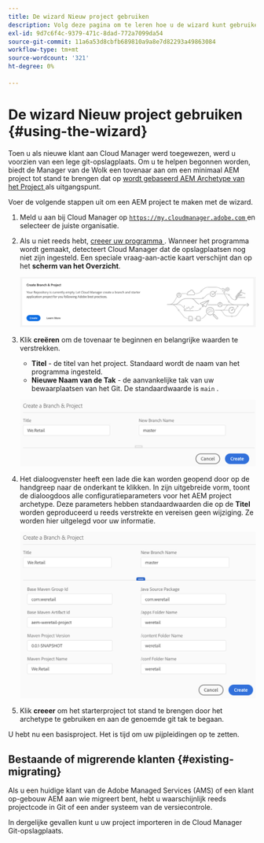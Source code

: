 ```yaml
---
title: De wizard Nieuw project gebruiken
description: Volg deze pagina om te leren hoe u de wizard kunt gebruiken om een AEM Application Project te maken
exl-id: 9d7c6f4c-9379-471c-8dad-772a7099da54
source-git-commit: 11a6a53d8cbfb689810a9a8e7d82293a49863084
workflow-type: tm+mt
source-wordcount: '321'
ht-degree: 0%

---
```



# De wizard Nieuw project gebruiken {#using-the-wizard}

Toen u als nieuwe klant aan Cloud Manager werd toegewezen, werd u voorzien van een lege git-opslagplaats. Om u te helpen begonnen worden, biedt de Manager van de Wolk een tovenaar aan om een minimaal AEM project tot stand te brengen dat op [ wordt gebaseerd AEM Archetype van het Project ](https://github.com/adobe/aem-project-archetype) als uitgangspunt.

Voer de volgende stappen uit om een AEM project te maken met de wizard.

1. Meld u aan bij Cloud Manager op [`https://my.cloudmanager.adobe.com` ](https://my.cloudmanager.adobe.com) en selecteer de juiste organisatie.

1. Als u niet reeds hebt, [ creeer uw programma ](program-setup.md). Wanneer het programma wordt gemaakt, detecteert Cloud Manager dat de opslagplaatsen nog niet zijn ingesteld. Een speciale vraag-aan-actie kaart verschijnt dan op het **scherm van het Overzicht**.

   ![ creeer project CTA ](/help/assets/image2018-10-3_14-29-44.png)

1. Klik **creëren** om de tovenaar te beginnen en belangrijke waarden te verstrekken.

   * **Titel** - de titel van het project. Standaard wordt de naam van het programma ingesteld.
   * **Nieuwe Naam van de Tak** - de aanvankelijke tak van uw bewaarplaatsen van het Git. De standaardwaarde is `main` .

   ![ waarden van het Project ](/help/assets/screen_shot_2018-10-08at55825am.png)

1. Het dialoogvenster heeft een lade die kan worden geopend door op de handgreep naar de onderkant te klikken. In zijn uitgebreide vorm, toont de dialoogdoos alle configuratieparameters voor het AEM project archetype. Deze parameters hebben standaardwaarden die op de **Titel** worden geproduceerd u reeds verstrekte en vereisen geen wijziging. Ze worden hier uitgelegd voor uw informatie.

   ![ Gedetailleerde archetype parameters ](/help/assets/screen_shot_2018-10-08at60032am.png)

1. Klik **creeer** om het starterproject tot stand te brengen door het archetype te gebruiken en aan de genoemde git tak te begaan.

U hebt nu een basisproject. Het is tijd om uw pijpleidingen op te zetten.

## Bestaande of migrerende klanten {#existing-migrating}

Als u een huidige klant van de Adobe Managed Services (AMS) of een klant op-gebouw AEM aan wie migreert bent, hebt u waarschijnlijk reeds projectcode in Git of een ander systeem van de versiecontrole.

In dergelijke gevallen kunt u uw project importeren in de Cloud Manager Git-opslagplaats.
